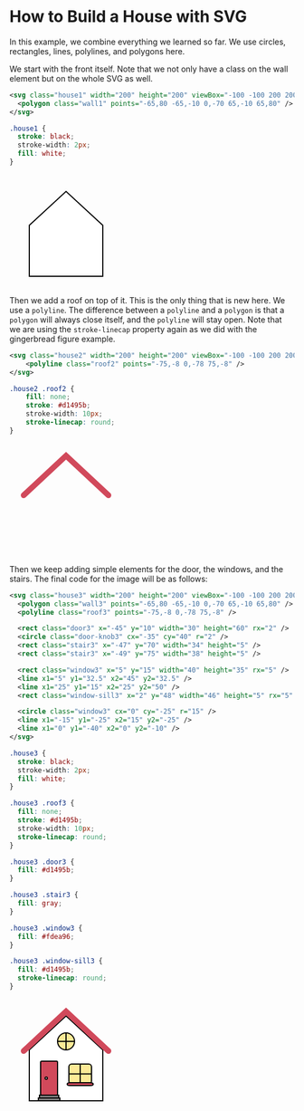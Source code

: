 # How to Build a House with SVG

In this example, we combine everything we learned so far. We use circles, rectangles, lines, polylines, and polygons 
here.

We start with the front itself. Note that we not only have a class on the wall element but on the whole SVG as well.

```svg
<svg class="house1" width="200" height="200" viewBox="-100 -100 200 200" >
  <polygon class="wall1" points="-65,80 -65,-10 0,-70 65,-10 65,80" />
</svg>
```

```css
.house1 {
  stroke: black;
  stroke-width: 2px;
  fill: white;
}
```

<html lang="en">
  <style>
    .house1 {
      stroke: black;
      stroke-width: 2px;
      fill: white;
    }
  </style>
  <body>
    <svg class="house1" width="200" height="200" viewBox="-100 -100 200 200" >
      <polygon class="wall1" points="-65,80 -65,-10 0,-70 65,-10 65,80" />
    </svg>
  </body>
</html>

Then we add a roof on top of it. This is the only thing that is new here. We use a `polyline`. The difference 
between a `polyline` and a `polygon` is that a `polygon` will always close itself, and the `polyline` will stay open. 
Note that we are using the `stroke-linecap` property again as we did with the gingerbread figure example.

```svg
<svg class="house2" width="200" height="200" viewBox="-100 -100 200 200" >
    <polyline class="roof2" points="-75,-8 0,-78 75,-8" />
</svg>
```

```css
.house2 .roof2 {
    fill: none;
    stroke: #d1495b;
    stroke-width: 10px;
    stroke-linecap: round;
}
```

<html lang="en">
  <style>
    .house2 .roof2 {
      fill: none;
      stroke: #d1495b;
      stroke-width: 10px;
      stroke-linecap: round;
    }
  </style>
  <body>
    <svg class="house2" width="200" height="200" viewBox="-100 -100 200 200" >
      <polyline class="roof2" points="-75,-8 0,-78 75,-8" />
    </svg>
  </body>
</html>

Then we keep adding simple elements for the door, the windows, and the stairs. The final code for the image will be as 
follows:  

```svg
<svg class="house3" width="200" height="200" viewBox="-100 -100 200 200">
  <polygon class="wall3" points="-65,80 -65,-10 0,-70 65,-10 65,80" />
  <polyline class="roof3" points="-75,-8 0,-78 75,-8" />

  <rect class="door3" x="-45" y="10" width="30" height="60" rx="2" />
  <circle class="door-knob3" cx="-35" cy="40" r="2" />
  <rect class="stair3" x="-47" y="70" width="34" height="5" />
  <rect class="stair3" x="-49" y="75" width="38" height="5" />

  <rect class="window3" x="5" y="15" width="40" height="35" rx="5" />
  <line x1="5" y1="32.5" x2="45" y2="32.5" />
  <line x1="25" y1="15" x2="25" y2="50" />
  <rect class="window-sill3" x="2" y="48" width="46" height="5" rx="5" />

  <circle class="window3" cx="0" cy="-25" r="15" />
  <line x1="-15" y1="-25" x2="15" y2="-25" />
  <line x1="0" y1="-40" x2="0" y2="-10" />
</svg>
```

```css
.house3 {
  stroke: black;
  stroke-width: 2px;
  fill: white;
}

.house3 .roof3 {
  fill: none;
  stroke: #d1495b;
  stroke-width: 10px;
  stroke-linecap: round;
}

.house3 .door3 {
  fill: #d1495b;
}

.house3 .stair3 {
  fill: gray;
}

.house3 .window3 {
  fill: #fdea96;
}

.house3 .window-sill3 {
  fill: #d1495b;
  stroke-linecap: round;
}
```

<html lang="en">
  <style>
    .house3 {
      stroke: black;
      stroke-width: 2px;
      fill: white;
    }
    .house3 .roof3 {
      fill: none;
      stroke: #d1495b;
      stroke-width: 10px;
      stroke-linecap: round;
    }
    .house3 .door3 {
      fill: #d1495b;
    }
    .house3 .stair3 {
      fill: gray;
    }
    .house3 .window3 {
      fill: #fdea96;
    }
    .house3 .window-sill3 {
      fill: #d1495b;
      stroke-linecap: round;
    }
  </style>
  <body>
    <svg class="house3" width="200" height="200" viewBox="-100 -100 200 200">
      <polygon class="wall3" points="-65,80 -65,-10 0,-70 65,-10 65,80" />
      <polyline class="roof3" points="-75,-8 0,-78 75,-8" />
      <rect class="door3" x="-45" y="10" width="30" height="60" rx="2" />
      <circle class="door-knob3" cx="-35" cy="40" r="2" />
      <rect class="stair3" x="-47" y="70" width="34" height="5" />
      <rect class="stair3" x="-49" y="75" width="38" height="5" />
      <rect class="window3" x="5" y="15" width="40" height="35" rx="5" />
      <line x1="5" y1="32.5" x2="45" y2="32.5" />
      <line x1="25" y1="15" x2="25" y2="50" />
      <rect class="window-sill3" x="2" y="48" width="46" height="5" rx="5" />
      <circle class="window3" cx="0" cy="-25" r="15" />
      <line x1="-15" y1="-25" x2="15" y2="-25" />
      <line x1="0" y1="-40" x2="0" y2="-10" />
    </svg>
  </body>
</html>
